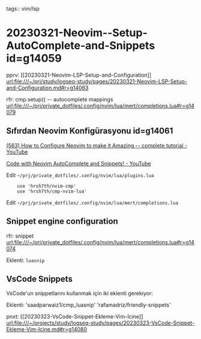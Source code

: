 tags:: vim/lsp

# 20230321-Neovim--Setup-AutoComplete-and-Snippets id=g14059

pprv: [[20230321-Neovim-LSP-Setup-and-Configuration]] <url:file:///~/prj/study/logseq-study/pages/20230321-Neovim-LSP-Setup-and-Configuration.md#r=g14063>

rfr: cmp.setup({ -- autocomplete mappings <url:file:///~/prj/private_dotfiles/.config/nvim/lua/mert/completions.lua#r=g14079>

## Sıfırdan Neovim Konfigürasyonu id=g14061

[(563) How to Configure Neovim to make it Amazing -- complete tutorial - YouTube](https://www.youtube.com/watch?v=J9yqSdvAKXY)

[Code with Neovim AutoComplete and Snippets! - YouTube](https://www.youtube.com/watch?v=h4g0m0Iwmys)

Edit `~/prj/private_dotfiles/.config/nvim/lua/plugins.lua`

```
	use 'hrsh7th/nvim-cmp'
	use 'hrsh7th/cmp-nvim-lua'
```

Edit `~/prj/private_dotfiles/.config/nvim/lua/mert/completions.lua`

## Snippet engine configuration

rfr: snippet <url:file:///~/prj/private_dotfiles/.config/nvim/lua/mert/completions.lua#r=g14074>

Eklenti: `luasnip`

## VsCode Snippets

VsCode'un snippetlarını kullanmak için iki eklenti gerekiyor:

Eklenti: 
'saadparwaiz1/cmp_luasnip'
'rafamadriz/friendly-snippets'

pnxt: [[20230323-VsCode-Snippet-Ekleme-Vim-Icine]] <url:file:///~/projects/study/logseq-study/pages/20230323-VsCode-Snippet-Ekleme-Vim-Icine.md#r=g14080>

